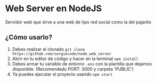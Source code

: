 # Web Server en NodeJS

 Servidor web que sirve a una web de tipo red social como la del pajarito

## ¿Cómo usarlo?

1. Debes realizar el clonado `git clone https://github.com/sergiecode/node_web_server`
2. Abrir en tu editor de código y hacer en la terminal `npm install`
3. Debes armar tu variable de entorno `.env` con la plantilla que dejamos disponible. (Recomendado PORT: 3000 y carpeta 'PUBLIC')
4. Ya puedes ejecutar el proyecto usando `npm start`

